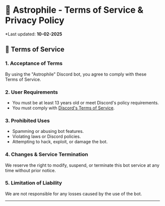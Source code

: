 # 🌌 Astrophile - Terms of Service & Privacy Policy

\*Last updated: **10-02-2025**

## 📜 Terms of Service

### 1. Acceptance of Terms

By using the "Astrophile" Discord bot, you agree to comply with these Terms of Service.

### 2. User Requirements

- You must be at least 13 years old or meet Discord's policy requirements.
- You must comply with [Discord's Terms of Service](https://discord.com/terms).

### 3. Prohibited Uses

- Spamming or abusing bot features.
- Violating laws or Discord policies.
- Attempting to hack, exploit, or damage the bot.

### 4. Changes & Service Termination

We reserve the right to modify, suspend, or terminate this bot service at any time without prior notice.

### 5. Limitation of Liability

We are not responsible for any losses caused by the use of the bot.

---
